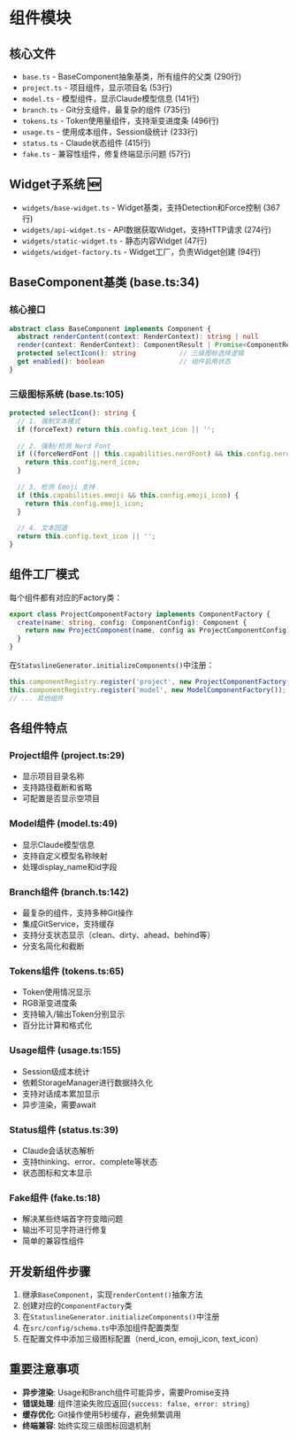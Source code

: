 # 组件模块

## 核心文件
- `base.ts` - BaseComponent抽象基类，所有组件的父类 (290行)
- `project.ts` - 项目组件，显示项目名 (53行)
- `model.ts` - 模型组件，显示Claude模型信息 (141行)
- `branch.ts` - Git分支组件，最复杂的组件 (735行)
- `tokens.ts` - Token使用量组件，支持渐变进度条 (496行)
- `usage.ts` - 使用成本组件，Session级统计 (233行)
- `status.ts` - Claude状态组件 (415行)
- `fake.ts` - 兼容性组件，修复终端显示问题 (57行)

## Widget子系统 🆕
- `widgets/base-widget.ts` - Widget基类，支持Detection和Force控制 (367行)
- `widgets/api-widget.ts` - API数据获取Widget，支持HTTP请求 (274行)
- `widgets/static-widget.ts` - 静态内容Widget (47行)
- `widgets/widget-factory.ts` - Widget工厂，负责Widget创建 (94行)

## BaseComponent基类 (base.ts:34)

### 核心接口
```typescript
abstract class BaseComponent implements Component {
  abstract renderContent(context: RenderContext): string | null
  render(context: RenderContext): ComponentResult | Promise<ComponentResult>
  protected selectIcon(): string           // 三级图标选择逻辑
  get enabled(): boolean                   // 组件启用状态
}
```

### 三级图标系统 (base.ts:105)
```typescript
protected selectIcon(): string {
  // 1. 强制文本模式
  if (forceText) return this.config.text_icon || '';
  
  // 2. 强制/检测 Nerd Font
  if ((forceNerdFont || this.capabilities.nerdFont) && this.config.nerd_icon) {
    return this.config.nerd_icon;
  }
  
  // 3. 检测 Emoji 支持
  if (this.capabilities.emoji && this.config.emoji_icon) {
    return this.config.emoji_icon;
  }
  
  // 4. 文本回退
  return this.config.text_icon || '';
}
```

## 组件工厂模式

每个组件都有对应的Factory类：
```typescript
export class ProjectComponentFactory implements ComponentFactory {
  create(name: string, config: ComponentConfig): Component {
    return new ProjectComponent(name, config as ProjectComponentConfig);
  }
}
```

在`StatuslineGenerator.initializeComponents()`中注册：
```typescript
this.componentRegistry.register('project', new ProjectComponentFactory());
this.componentRegistry.register('model', new ModelComponentFactory());
// ... 其他组件
```

## 各组件特点

### Project组件 (project.ts:29)
- 显示项目目录名称
- 支持路径截断和省略
- 可配置是否显示空项目

### Model组件 (model.ts:49)
- 显示Claude模型信息
- 支持自定义模型名称映射
- 处理display_name和id字段

### Branch组件 (branch.ts:142)
- 最复杂的组件，支持多种Git操作
- 集成GitService，支持缓存
- 支持分支状态显示（clean、dirty、ahead、behind等）
- 分支名简化和截断

### Tokens组件 (tokens.ts:65)
- Token使用情况显示
- RGB渐变进度条
- 支持输入/输出Token分别显示
- 百分比计算和格式化

### Usage组件 (usage.ts:155)
- Session级成本统计
- 依赖StorageManager进行数据持久化
- 支持对话成本累加显示
- 异步渲染，需要await

### Status组件 (status.ts:39)
- Claude会话状态解析
- 支持thinking、error、complete等状态
- 状态图标和文本显示

### Fake组件 (fake.ts:18)
- 解决某些终端首字符变暗问题
- 输出不可见字符进行修复
- 简单的兼容性组件

## 开发新组件步骤
1. 继承`BaseComponent`，实现`renderContent()`抽象方法
2. 创建对应的`ComponentFactory`类
3. 在`StatuslineGenerator.initializeComponents()`中注册
4. 在`src/config/schema.ts`中添加组件配置类型
5. 在配置文件中添加三级图标配置（nerd_icon, emoji_icon, text_icon）

## 重要注意事项
- **异步渲染**: Usage和Branch组件可能异步，需要Promise支持
- **错误处理**: 组件渲染失败应返回`{success: false, error: string}`
- **缓存优化**: Git操作使用5秒缓存，避免频繁调用
- **终端兼容**: 始终实现三级图标回退机制